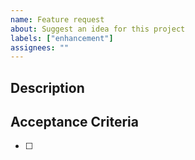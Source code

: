 ```yaml
---
name: Feature request
about: Suggest an idea for this project
labels: ["enhancement"]
assignees: ""
---
```


## Description

## Acceptance Criteria

- [ ]
